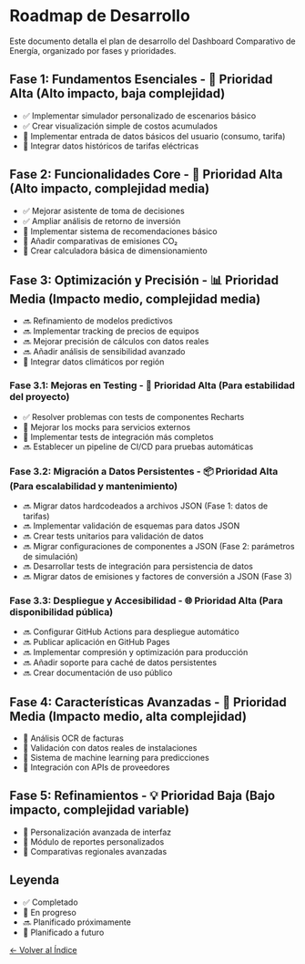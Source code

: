 # Roadmap de Desarrollo

Este documento detalla el plan de desarrollo del Dashboard Comparativo de Energía, organizado por fases y prioridades.

## Fase 1: Fundamentos Esenciales - 🎯 Prioridad Alta (Alto impacto, baja complejidad)
- ✅ Implementar simulador personalizado de escenarios básico
- ✅ Crear visualización simple de costos acumulados
- 🔄 Implementar entrada de datos básicos del usuario (consumo, tarifa)
- 🔄 Integrar datos históricos de tarifas eléctricas

## Fase 2: Funcionalidades Core - 🎯 Prioridad Alta (Alto impacto, complejidad media)
- ✅ Mejorar asistente de toma de decisiones
- ✅ Ampliar análisis de retorno de inversión
- 🔄 Implementar sistema de recomendaciones básico
- 🔄 Añadir comparativas de emisiones CO₂
- 🔄 Crear calculadora básica de dimensionamiento

## Fase 3: Optimización y Precisión - 📊 Prioridad Media (Impacto medio, complejidad media)
- 🔜 Refinamiento de modelos predictivos
- 🔜 Implementar tracking de precios de equipos
- 🔜 Mejorar precisión de cálculos con datos reales
- 🔜 Añadir análisis de sensibilidad avanzado
- 🔄 Integrar datos climáticos por región

### Fase 3.1: Mejoras en Testing - 🧪 Prioridad Alta (Para estabilidad del proyecto)
- ✅ Resolver problemas con tests de componentes Recharts
- 🔄 Mejorar los mocks para servicios externos
- 🔄 Implementar tests de integración más completos
- 🔜 Establecer un pipeline de CI/CD para pruebas automáticas

### Fase 3.2: Migración a Datos Persistentes - 📦 Prioridad Alta (Para escalabilidad y mantenimiento)
- 🔜 Migrar datos hardcodeados a archivos JSON (Fase 1: datos de tarifas)
- 🔜 Implementar validación de esquemas para datos JSON
- 🔜 Crear tests unitarios para validación de datos
- 🔜 Migrar configuraciones de componentes a JSON (Fase 2: parámetros de simulación)
- 🔜 Desarrollar tests de integración para persistencia de datos
- 🔜 Migrar datos de emisiones y factores de conversión a JSON (Fase 3)

### Fase 3.3: Despliegue y Accesibilidad - 🌐 Prioridad Alta (Para disponibilidad pública)
- 🔜 Configurar GitHub Actions para despliegue automático
- 🔜 Publicar aplicación en GitHub Pages
- 🔜 Implementar compresión y optimización para producción
- 🔜 Añadir soporte para caché de datos persistentes
- 🔜 Crear documentación de uso público

## Fase 4: Características Avanzadas - 🚀 Prioridad Media (Impacto medio, alta complejidad)
- 📅 Análisis OCR de facturas
- 📅 Validación con datos reales de instalaciones
- 📅 Sistema de machine learning para predicciones
- 📅 Integración con APIs de proveedores

## Fase 5: Refinamientos - 💡 Prioridad Baja (Bajo impacto, complejidad variable)
- 📅 Personalización avanzada de interfaz
- 📅 Módulo de reportes personalizados
- 📅 Comparativas regionales avanzadas

## Leyenda
- ✅ Completado
- 🔄 En progreso
- 🔜 Planificado próximamente
- 📅 Planificado a futuro

[← Volver al Índice](../README.md)